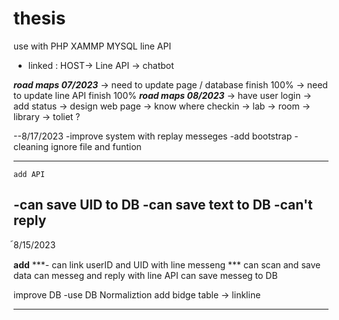 # thesis
use with PHP XAMMP MYSQL line API
- linked :  HOST-> Line API -> chatbot

***road maps 07/2023***
-> need to update page / database finish 100%
-> need to update line API        finish 100%
***road maps 08/2023***
-> have user login
    -> add status
-> design web page
-> know where checkin
    -> lab
    -> room
    -> library
    -> toliet ? 


--8/17/2023
-improve system with replay messeges
-add bootstrap
-cleaning ignore file and funtion




------------------
    add API
-can save UID to DB
-can save text to DB
-can't reply
------------
้8/15/2023 

**add**
***- can link userID and UID with line messeng ***
can scan and save data
can messeg and reply with line API
can save messeg to DB

improve DB
-use DB Normaliztion
add bidge table -> linkline

-----------------

